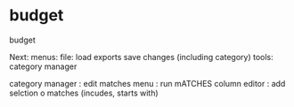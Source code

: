 # budget
budget

Next:
menus: file: load exports
			 save changes (including category)
		tools: category manager
		
		
category manager : edit matches
menu : run mATCHES
column editor : add selction o matches (incudes, starts with)


